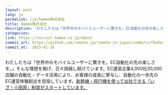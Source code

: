 ```yaml
---
layout: post
lang: ja
permalink: /ja/hamee株式会社
title: Hamee株式会社
description: 'わたしたちは「世界中のモバイルユーザーに驚きを。EC自動化の先の楽しさを。」そんな理想を掲げ、日々挑戦し続けています。EC運営企業4,000社30,000店舗の自動化・データ活用により、お客様の成長に寄与し、自動化の一歩先のEC運営体験創出を目指しています。新幹線・飛行機を使って出社できる「いざ！小田原」制度がスタートしています。'
categories: 
link: https://recruit.hamee.co.jp/about
commit_url: https://github.com/remote-jp/remote-in-japan/commit/cf8ada8eae0f29603e476cd235d4527e9ea268e4
commit_at:  2025-01-16
---
```


<p>わたしたちは「世界中のモバイルユーザーに驚きを。EC自動化の先の楽しさを。」そんな理想を掲げ、日々挑戦し続けています。EC運営企業4,000社30,000店舗の自動化・データ活用により、お客様の成長に寄与し、自動化の一歩先のEC運営体験創出を目指しています。<a href="https://hamee.co.jp/news/hamee/detail/id=8263">新幹線・飛行機を使って出社できる「いざ！小田原」制度がスタートしています。</a></p>
